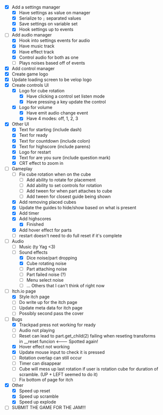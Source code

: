 - [x] Add a settings manager
    - [x] Have settings as value on manager
    - [x] Serialize to `;` separated values
    - [x] Save settings on variable set
    - [x] Hook settings up to events
- [ ] Add audio manager
    - [x] Hook into settings events for audio
    - [x] Have music track
    - [x] Have effect track
    - [x] Control audio for both as one
    - [ ] Plays noises based off of events
- [x] Add control manager
- [x] Create game logo
- [x] Update loading screen to be velop logo
- [x] Create controls UI
    - [x] Logo for cube rotation
        - [x] Have clicking a control set listen mode
        - [x] Have pressing a key update the control
    - [x] Logo for volume
        - [x] Have emit audio change event
        - [x] Have 4 modes: off, 1, 2, 3
- [x] Other UI
    - [x] Text for starting (include dash)
    - [x] Text for ready
    - [x] Text for countdown (include colon)
    - [x] Text for highscore (include parens)
    - [x] Logo for restart
    - [x] Text for are you sure (include question mark)
    - [x] CRT effect to zoom in
- [ ] Gameplay
    - [ ] Fix cube rotation when on the cube
        - [ ] Add ability to rotate for placement
        - [ ] Add ability to set controls for rotation
        - [ ] Add tween for when part attaches to cube
        - [ ] Add tween for closest guide being shown
    - [x] Add removing placed cubes
    - [x] Update the guides to hide/show based on what is present
    - [x] Add timer
    - [x] Add highscores
        - [x] Finished
    - [x] Add hover effect for parts
    - [ ] restart doesn't need to do full reset if it's complete
- [ ] Audio
    - [ ] Music (ty Yag <3)
    - [ ] Sound effects
        - [x] Dice noise/part dropping
        - [x] Cube rotating noise
        - [ ] Part attaching noise
        - [ ] Part failed noise (?)
        - [ ] Menu select noise
        - [ ] ... Others that I can't think of right now
- [ ] Itch.io page
    - [x] Style itch page
    - [ ] Do write up for the itch page
    - [ ] Update meta data for itch page
    - [ ] Possibly second pass the cover
- [ ] Bugs
    - [x] Trackpad press not working for ready
    - [ ] Audio not playing
    - [ ] Reset can lead to part.get_child(2) failing when reseting transforms in __reset funcion <--- Spotted again!
    - [x] Hover effect not working
    - [x] Update mouse input to check it is pressed
    - [ ] Rotation overlap can still occur
    - [ ] Timer can disappear
    - [ ] Cube will mess up last rotation if user is rotation cube for duration of scramble. (UP + LEFT seemed to do it)
    - [ ] Fix bottom of page for itch
- [x] Other
    - [x] Speed up reset
    - [x] Speed up scramble
    - [x] Speed up explode
- [ ] SUBMIT THE GAME FOR THE JAM!!!
